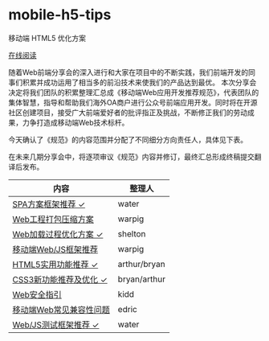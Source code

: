 mobile-h5-tips
=============
移动端 HTML5 优化方案

[在线阅读](http://watert.github.io/mobile-h5-tips/)

随着Web前端分享会的深入进行和大家在项目中的不断实践，我们前端开发的同事们积累并成功运用了相当多的前沿技术来使我们的产品达到最优。 本次分享会决定将我们团队的积累整理汇总成《移动端Web应用开发推荐规范》，代表团队的集体智慧，指导和帮助我们海外OA商户进行公众号前端应用开发。同时将在开源社区创建项目，接受广大前端爱好者的批评指正及挑战，不断修正我们的劳动成果，力争打造成移动端Web技术标杆。

今天确认了《规范》的内容范围并分配了不同细分方向责任人，具体见下表。

在未来几期分享会中，将逐项审议《规范》内容并修订，最终汇总形成终稿提交翻译后发布。

内容 | 整理人
-----|-----
[SPA方案框架推荐 ✓][page-spa] |	water
[Web工程打包压缩方案][page-resources-bundling] |	warpig
[Web加载过程优化方案 ✓][page-loading-optimize] |	shelton
[移动端Web/JS框架推荐][page-mobile-framework] |	warpig
[HTML5实用功能推荐 ✓][page-HTML5] |	arthur/bryan
[CSS3新功能推荐及优化 ✓][page-CSS3] |	bryan/arthur
[Web安全指引][page-web-security] |	kidd
[移动端Web常见兼容性问题][page-compatibility] |	edric
[Web/JS测试框架推荐 ✓][page-testing] | water

[page-spa]: pages/SPA.md
[page-CSS3]: pages/CSS3.md
[page-HTML5]: pages/HTML5.md
[page-loading-optimize]: pages/loading-optimize.md
[page-mobile-framework]: pages/mobile-framework.md
[page-resources-bundling]: pages/resources-bundling.md
[page-SPA]: pages/SPA.md
[page-testing]: pages/testing.md
[page-compatibility]: pages/compatibility.md
[page-web-security]: pages/web-security.md
